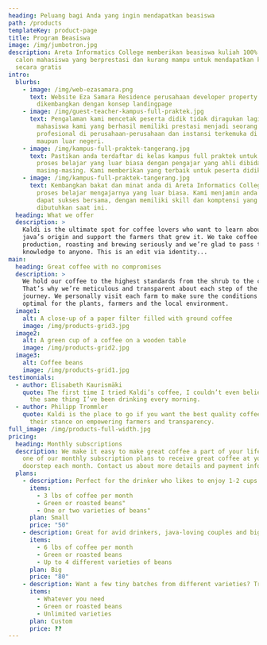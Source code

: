 ```yaml
---
heading: Peluang bagi Anda yang ingin mendapatkan beasiswa
path: /products
templateKey: product-page
title: Program Beasiswa
image: /img/jumbotron.jpg
description: Areta Informatics College memberikan beasiswa kuliah 100% kepada
  calon mahasiswa yang berprestasi dan kurang mampu untuk mendapatkan kuliah
  secara gratis
intro:
  blurbs:
    - image: /img/web-ezasamara.png
      text: Website Eza Samara Residence perusahaan developer property yang
        dikembangkan dengan konsep landingpage
    - image: /img/guest-teacher-kampus-full-praktek.jpg
      text: Pengalaman kami mencetak peserta didik tidak diragukan lagi, sudah banyak
        mahasiswa kami yang berhasil memiliki prestasi menjadi seorang IT
        profesional di perusahaan-perusahaan dan instansi terkemuka di Indonesia
        maupun luar negeri.
    - image: /img/kampus-full-praktek-tangerang.jpg
      text: Pastikan anda terdaftar di kelas kampus full praktek untuk merasakan
        proses belajar yang luar biasa dengan pengajar yang ahli dibidangnya
        masing-masing. Kami memberikan yang terbaik untuk peserta didik.
    - image: /img/kampus-full-praktek-tangerang.jpg
      text: Kembangkan bakat dan minat anda di Areta Informatics College nikmati
        proses belajar mengajarnya yang luar biasa. Kami menjamin anda untuk
        dapat sukses bersama, dengan memiliki skill dan komptensi yang
        dibutuhkan saat ini.
  heading: What we offer
  description: >
    Kaldi is the ultimate spot for coffee lovers who want to learn about their
    java’s origin and support the farmers that grew it. We take coffee
    production, roasting and brewing seriously and we’re glad to pass that
    knowledge to anyone. This is an edit via identity...
main:
  heading: Great coffee with no compromises
  description: >
    We hold our coffee to the highest standards from the shrub to the cup.
    That’s why we’re meticulous and transparent about each step of the coffee’s
    journey. We personally visit each farm to make sure the conditions are
    optimal for the plants, farmers and the local environment.
  image1:
    alt: A close-up of a paper filter filled with ground coffee
    image: /img/products-grid3.jpg
  image2:
    alt: A green cup of a coffee on a wooden table
    image: /img/products-grid2.jpg
  image3:
    alt: Coffee beans
    image: /img/products-grid1.jpg
testimonials:
  - author: Elisabeth Kaurismäki
    quote: The first time I tried Kaldi’s coffee, I couldn’t even believe that was
      the same thing I’ve been drinking every morning.
  - author: Philipp Trommler
    quote: Kaldi is the place to go if you want the best quality coffee. I love
      their stance on empowering farmers and transparency.
full_image: /img/products-full-width.jpg
pricing:
  heading: Monthly subscriptions
  description: We make it easy to make great coffee a part of your life. Choose
    one of our monthly subscription plans to receive great coffee at your
    doorstep each month. Contact us about more details and payment info.
  plans:
    - description: Perfect for the drinker who likes to enjoy 1-2 cups per day.
      items:
        - 3 lbs of coffee per month
        - Green or roasted beans"
        - One or two varieties of beans"
      plan: Small
      price: "50"
    - description: Great for avid drinkers, java-loving couples and bigger crowds
      items:
        - 6 lbs of coffee per month
        - Green or roasted beans
        - Up to 4 different varieties of beans
      plan: Big
      price: "80"
    - description: Want a few tiny batches from different varieties? Try our custom plan
      items:
        - Whatever you need
        - Green or roasted beans
        - Unlimited varieties
      plan: Custom
      price: ??
---
```

